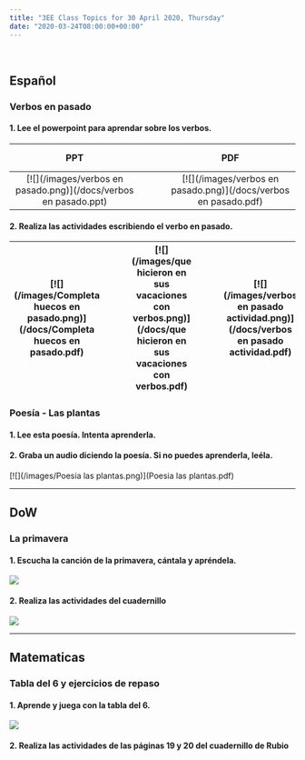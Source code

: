 ```yaml
---
title: "3EE Class Topics for 30 April 2020, Thursday"
date: "2020-03-24T08:00:00+00:00"
---
```


&nbsp;

## Español

### Verbos en pasado

#### 1. Lee el powerpoint para aprendar sobre los verbos.

**PPT** | &nbsp; &nbsp; | &nbsp; &nbsp; | **PDF**
:---: | :---: | :---: | :---:
[![](/images/verbos en pasado.png)](/docs/verbos en pasado.ppt) | &nbsp; &nbsp; | &nbsp; &nbsp; | [![](/images/verbos en pasado.png)](/docs/verbos en pasado.pdf)

#### 2. Realiza las actividades escribiendo el verbo en pasado.

[![](/images/Completa huecos en pasado.png)](/docs/Completa huecos en pasado.pdf) | &nbsp; &nbsp; | &nbsp; &nbsp; | [![](/images/que hicieron en sus vacaciones con verbos.png)](/docs/que hicieron en sus vacaciones con verbos.pdf) | &nbsp; &nbsp; | &nbsp; &nbsp; |  [![](/images/verbos en pasado actividad.png)](/docs/verbos en pasado actividad.pdf)
:---: | :---: | :---: | :---: | :---: | :---: | :---:

### Poesía - Las plantas

#### 1. Lee esta poesía. Intenta aprenderla.

#### 2. Graba un audio diciendo la poesía. Si no puedes aprenderla, leéla.

[![](/images/Poesia las plantas.png)](Poesia las plantas.pdf)

<hr>

## DoW

### La primavera

#### 1. Escucha la canción de la primavera, cántala y apréndela.

[![](/images/primavera.png)](https://rockalingua.com/videos/spring)

#### 2. Realiza las actividades del cuadernillo

[![](/images/w9_2_primavera_0.png)](/docs/w9_2_primavera_0.pdf)

<hr>

## Matematicas

### Tabla del 6 y ejercicios de repaso

#### 1. Aprende y juega con la tabla del 6.

[![](/images/tabla6.png)](https://arbolabc.com/juegos-tablas-de-multiplicar/tabla-del-6)

#### 2. Realiza las actividades de las páginas 19 y 20 del cuadernillo de Rubio


<br/>
<br/>

